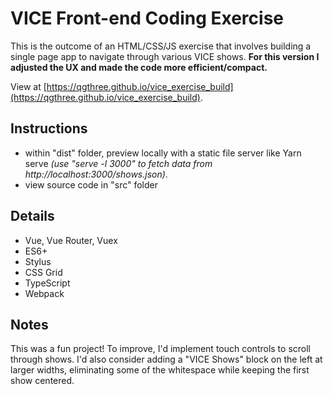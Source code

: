 # VICE Front-end Coding Exercise

This is the outcome of an HTML/CSS/JS exercise that involves building a single page app to navigate through various VICE shows. **For this version I adjusted the UX and made the code more efficient/compact.**

View at [https://qgthree.github.io/vice_exercise_build](https://qgthree.github.io/vice_exercise_build).

## Instructions

- within "dist" folder, preview locally with a static file server like Yarn serve _(use "serve -l 3000" to fetch data from http://localhost:3000/shows.json)_.
- view source code in "src" folder

## Details

- Vue, Vue Router, Vuex
- ES6+
- Stylus
- CSS Grid
- TypeScript
- Webpack

## Notes

This was a fun project! To improve, I'd implement touch controls to scroll through shows. I'd also consider adding a "VICE Shows" block on the left at larger widths, eliminating some of the whitespace while keeping the first show centered.
